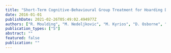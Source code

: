```yaml
---
title: "Short-Term Cognitive-Behavioural Group Treatment for Hoarding Disorder: A Naturalistic Treatment Outcome Study"
date: 2016-01-01
publishDate: 2021-02-26T05:49:02.494977Z
authors: ["R. Moulding", "M. Nedeljkovic", "M. Kyrios", "D. Osborne", "C. Mogan"]
publication_types: ["5"]
abstract: ""
featured: false
publication: ""
---
```


